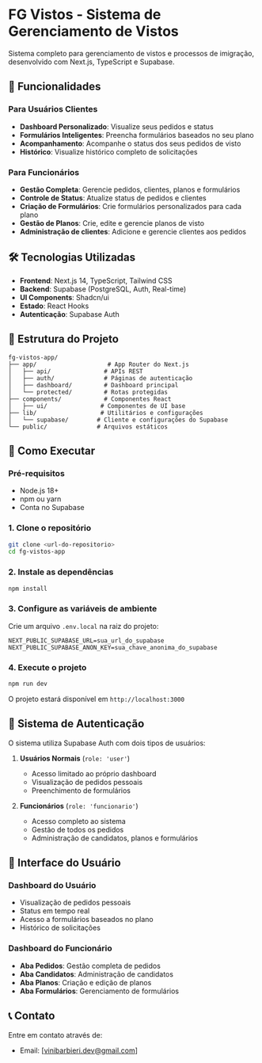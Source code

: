 # FG Vistos - Sistema de Gerenciamento de Vistos

Sistema completo para gerenciamento de vistos e processos de imigração, desenvolvido com Next.js, TypeScript e Supabase.

## 🚀 Funcionalidades

### Para Usuários Clientes
- **Dashboard Personalizado**: Visualize seus pedidos e status
- **Formulários Inteligentes**: Preencha formulários baseados no seu plano
- **Acompanhamento**: Acompanhe o status dos seus pedidos de visto
- **Histórico**: Visualize histórico completo de solicitações

### Para Funcionários
- **Gestão Completa**: Gerencie pedidos, clientes, planos e formulários
- **Controle de Status**: Atualize status de pedidos e clientes
- **Criação de Formulários**: Crie formulários personalizados para cada plano
- **Gestão de Planos**: Crie, edite e gerencie planos de visto
- **Administração de clientes**: Adicione e gerencie clientes aos pedidos

## 🛠️ Tecnologias Utilizadas

- **Frontend**: Next.js 14, TypeScript, Tailwind CSS
- **Backend**: Supabase (PostgreSQL, Auth, Real-time)
- **UI Components**: Shadcn/ui
- **Estado**: React Hooks
- **Autenticação**: Supabase Auth

## 📁 Estrutura do Projeto

```
fg-vistos-app/
├── app/                    # App Router do Next.js
│   ├── api/               # APIs REST
│   ├── auth/              # Páginas de autenticação
│   ├── dashboard/         # Dashboard principal
│   └── protected/         # Rotas protegidas
├── components/            # Componentes React
│   ├── ui/               # Componentes de UI base
├── lib/                  # Utilitários e configurações
│   └── supabase/        # Cliente e configurações do Supabase
└── public/              # Arquivos estáticos
```

## 🚀 Como Executar

### Pré-requisitos
- Node.js 18+ 
- npm ou yarn
- Conta no Supabase

### 1. Clone o repositório
```bash
git clone <url-do-repositorio>
cd fg-vistos-app
```

### 2. Instale as dependências
```bash
npm install
```

### 3. Configure as variáveis de ambiente
Crie um arquivo `.env.local` na raiz do projeto:

```env
NEXT_PUBLIC_SUPABASE_URL=sua_url_do_supabase
NEXT_PUBLIC_SUPABASE_ANON_KEY=sua_chave_anonima_do_supabase
```

### 4. Execute o projeto
```bash
npm run dev
```

O projeto estará disponível em `http://localhost:3000`

## 🔐 Sistema de Autenticação

O sistema utiliza Supabase Auth com dois tipos de usuários:

1. **Usuários Normais** (`role: 'user'`)
   - Acesso limitado ao próprio dashboard
   - Visualização de pedidos pessoais
   - Preenchimento de formulários

2. **Funcionários** (`role: 'funcionario'`)
   - Acesso completo ao sistema
   - Gestão de todos os pedidos
   - Administração de candidatos, planos e formulários

## 📱 Interface do Usuário

### Dashboard do Usuário
- Visualização de pedidos pessoais
- Status em tempo real
- Acesso a formulários baseados no plano
- Histórico de solicitações

### Dashboard do Funcionário
- **Aba Pedidos**: Gestão completa de pedidos
- **Aba Candidatos**: Administração de candidatos
- **Aba Planos**: Criação e edição de planos
- **Aba Formulários**: Gerenciamento de formulários


## 📞 Contato

Entre em contato através de:
- Email: [vinibarbieri.dev@gmail.com]
